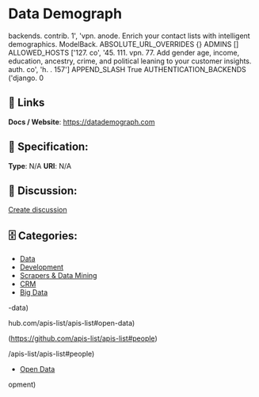 # Data Demograph


backends. contrib. 1', 'vpn. anode. Enrich your contact lists with intelligent demographics. ModelBack.  ABSOLUTE_URL_OVERRIDES {} ADMINS [] ALLOWED_HOSTS ['127. co', '45. 111. vpn. 77.  Add gender age, income, education, ancestry, crime, and political leaning to your customer insights. auth. co', 'h. . 157'] APPEND_SLASH True AUTHENTICATION_BACKENDS ('django. 0

##  🔗 Links
**Docs / Website**: https://datademograph.com

## 🧬 Specification:
**Type**: N/A
**URI**: N/A

## 💬 Discussion:
[Create discussion](https://github.com/apis-list/apis-list/discussions/new)

## 🗄️ Categories:
- [Data](https://github.com/apis-list/apis-list#data)
- [Development](https://github.com/apis-list/apis-list#development)
- [Scrapers & Data Mining](https://github.com/apis-list/apis-list#scrapers--data-mining)
- [CRM](https://github.com/apis-list/apis-list#crm)
- [Big Data](https://github.com/apis-list/apis-list#big-data)






-data)







hub.com/apis-list/apis-list#open-data)



(https://github.com/apis-list/apis-list#people)



/apis-list/apis-list#people)
- [Open Data](https://github.com/apis-list/apis-list#open-data)



opment)



